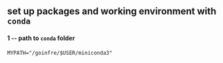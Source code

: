 ## set up packages and working environment with `conda`

#### 1 -- path to `conda` folder
``` MYPATH="/goinfre/$USER/miniconda3" ```

####